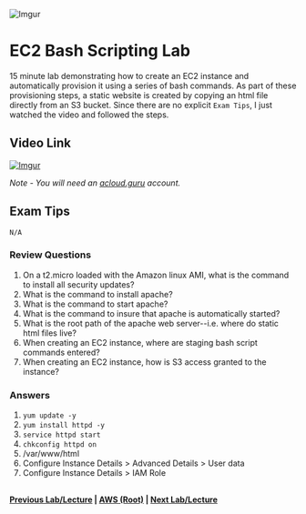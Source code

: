 ![Imgur](https://i.imgur.com/9awJmtb.png)


EC2 Bash Scripting Lab
======

15 minute lab demonstrating how to create an EC2 instance and automatically provision it using a series of bash commands. 
As part of these provisioning steps, a static website is created by copying an html file directly from an S3 bucket.
Since there are no explicit `Exam Tips`, I just watched the video and followed the steps.


## Video Link

[![Imgur](https://i.imgur.com/Ih2VVFd.png)](https://acloud.guru/course/aws-certified-solutions-architect-associate/learn/ec2/bootstrap-scripts/watch)

*Note - You will need an [acloud.guru](acloud.guru) account.*


## Exam Tips

    N/A

### Review Questions

1.  On a t2.micro loaded with the Amazon linux AMI, what is the command to install all security updates?
2.  What is the command to install apache?
3.  What is the command to start apache?
4.  What is the command to insure that apache is automatically started?
5.  What is the root path of the apache web server--i.e. where do static html files live?
6.  When creating an EC2 instance, where are staging bash script commands entered?
7.  When creating an EC2 instance, how is S3 access granted to the instance?


### Answers

1.  `yum update -y`
2.  `yum install httpd -y`
3.  `service httpd start`
4.  `chkconfig httpd on`
5.  /var/www/html
6.  Configure Instance Details > Advanced Details > User data
7.  Configure Instance Details > IAM Role


##

**[Previous Lab/Lecture](ec2-s3-regions-lab.md) | [AWS (Root)](../readme.adoc) | [Next Lab/Lecture](ec2-instance-metadata.md)** 
